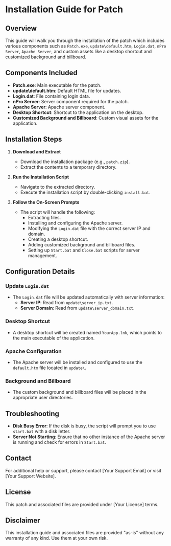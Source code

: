 # Installation Guide for Patch

## Overview

This guide will walk you through the installation of the patch which includes various components such as `Patch.exe`, `update\default.htm`, `Login.dat`, `nPro Server`, `Apache Server`, and custom assets like a desktop shortcut and customized background and billboard.

## Components Included

- **Patch.exe**: Main executable for the patch.
- **update\default.htm**: Default HTML file for updates.
- **Login.dat**: File containing login data.
- **nPro Server**: Server component required for the patch.
- **Apache Server**: Apache server component.
- **Desktop Shortcut**: Shortcut to the application on the desktop.
- **Customized Background and Billboard**: Custom visual assets for the application.

## Installation Steps

1. **Download and Extract**
   - Download the installation package (e.g., `patch.zip`).
   - Extract the contents to a temporary directory.

2. **Run the Installation Script**
   - Navigate to the extracted directory.
   - Execute the installation script by double-clicking `install.bat`.

3. **Follow the On-Screen Prompts**
   - The script will handle the following:
     - Extracting files.
     - Installing and configuring the Apache server.
     - Modifying the `Login.dat` file with the correct server IP and domain.
     - Creating a desktop shortcut.
     - Adding customized background and billboard files.
     - Setting up `Start.bat` and `Close.bat` scripts for server management.

## Configuration Details

### Update `Login.dat`

- The `Login.dat` file will be updated automatically with server information:
  - **Server IP**: Read from `update\server_ip.txt`.
  - **Server Domain**: Read from `update\server_domain.txt`.

### Desktop Shortcut

- A desktop shortcut will be created named `YourApp.lnk`, which points to the main executable of the application.

### Apache Configuration

- The Apache server will be installed and configured to use the `default.htm` file located in `update\`.

### Background and Billboard

- The custom background and billboard files will be placed in the appropriate user directories.

## Troubleshooting

- **Disk Busy Error**: If the disk is busy, the script will prompt you to use `start.bat` with a disk letter.
- **Server Not Starting**: Ensure that no other instance of the Apache server is running and check for errors in `Start.bat`.

## Contact

For additional help or support, please contact [Your Support Email] or visit [Your Support Website].

## License

This patch and associated files are provided under [Your License] terms.

## Disclaimer

This installation guide and associated files are provided "as-is" without any warranty of any kind. Use them at your own risk.
